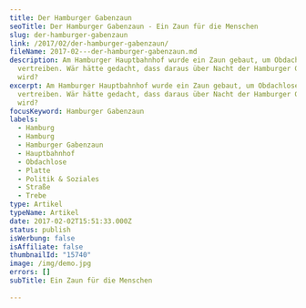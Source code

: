 ```yaml
---
title: Der Hamburger Gabenzaun
seoTitle: Der Hamburger Gabenzaun - Ein Zaun für die Menschen
slug: der-hamburger-gabenzaun
link: /2017/02/der-hamburger-gabenzaun/
fileName: 2017-02---der-hamburger-gabenzaun.md
description: Am Hamburger Hauptbahnhof wurde ein Zaun gebaut, um Obdachlose zu
  vertreiben. Wär hätte gedacht, dass daraus über Nacht der Hamburger Gabenzaun
  wird?
excerpt: Am Hamburger Hauptbahnhof wurde ein Zaun gebaut, um Obdachlose zu
  vertreiben. Wär hätte gedacht, dass daraus über Nacht der Hamburger Gabenzaun
  wird?
focusKeyword: Hamburger Gabenzaun
labels:
  - Hamburg
  - Hamburg
  - Hamburger Gabenzaun
  - Hauptbahnhof
  - Obdachlose
  - Platte
  - Politik & Soziales
  - Straße
  - Trebe
type: Artikel
typeName: Artikel
date: 2017-02-02T15:51:33.000Z
status: publish
isWerbung: false
isAffiliate: false
thumbnailId: "15740"
image: /img/demo.jpg
errors: []
subTitle: Ein Zaun für die Menschen
  
---
```



  